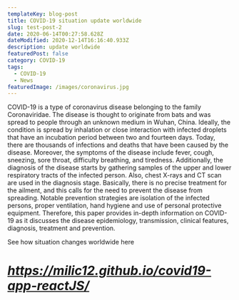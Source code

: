 ```yaml
---
templateKey: blog-post
title: COVID-19 situation update worldwide
slug: test-post-2
date: 2020-06-14T00:27:58.628Z
dateModified: 2020-12-14T16:16:40.933Z
description: update worldwide
featuredPost: false
category: COVID-19
tags:
  - COVID-19
  - News
featuredImage: /images/coronavirus.jpg
---
```

<!--StartFragment-->

COVID-19 is a type of coronavirus disease belonging to the family Coronaviridae. The disease is thought to originate from bats and was spread to people through an unknown medium in Wuhan, China. Ideally, the condition is spread by inhalation or close interaction with infected droplets that have an incubation period between two and fourteen days. Today, there are thousands of infections and deaths that have been caused by the disease. Moreover, the symptoms of the disease include fever, cough, sneezing, sore throat, difficulty breathing, and tiredness. Additionally, the diagnosis of the disease starts by gathering samples of the upper and lower respiratory tracts of the infected person. Also, chest X-rays and CT scan are used in the diagnosis stage. Basically, there is no precise treatment for the ailment, and this calls for the need to prevent the disease from spreading. Notable prevention strategies are isolation of the infected persons, proper ventilation, hand hygiene and use of personal protective equipment. Therefore, this paper provides in-depth information on COVID-19 as it discusses the disease epidemiology, transmission, clinical features, diagnosis, treatment and prevention.

See how situation changes worldwide here 

# ***<https://milic12.github.io/covid19-app-reactJS/>***



<!--EndFragment-->